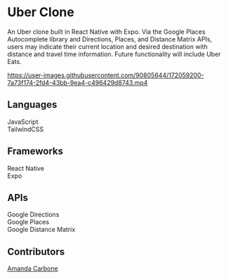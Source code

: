 # Uber Clone

An Uber clone built in React Native with Expo. Via the Google Places Autocomplete library and Directions, Places, and Distance Matrix APIs, users may indicate their 
current location and desired destination with distance and travel time information. Future functionality will include Uber Eats.

https://user-images.githubusercontent.com/90805644/172059200-7a73f174-2fd4-43bb-9ea4-c496429d8743.mp4

## Languages

JavaScript\
TailwindCSS

## Frameworks

React Native\
Expo

## APIs

Google Directions\
Google Places\
Google Distance Matrix

## Contributors
[Amanda Carbone]('https://github.com/amandacarbone')
